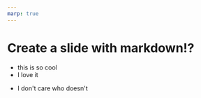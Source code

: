 ```yaml
---
marp: true
---
```


# Create a slide with markdown!?
- this is so cool
- I love it
* I don't care who doesn't
<!-- table with 0 and 1 as colums and rows -->
